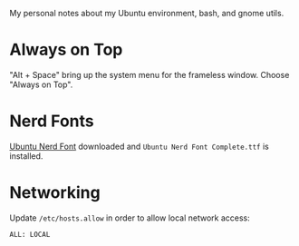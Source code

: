 My personal notes about my Ubuntu environment, bash, and gnome utils.

# Always on Top

"Alt + Space" bring up the system menu for the frameless window. 
Choose "Always on Top".


# Nerd Fonts

[Ubuntu Nerd Font](https://www.nerdfonts.com/font-downloads)
downloaded and `Ubuntu Nerd Font Complete.ttf` is installed.

# Networking

Update `/etc/hosts.allow` in order to allow local network access:

```
ALL: LOCAL
```

